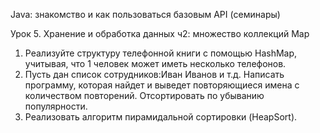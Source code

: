 ﻿Java: знакомство и как пользоваться базовым API (семинары)

Урок 5. Хранение и обработка данных ч2: множество коллекций Map

1. Реализуйте структуру телефонной книги с помощью HashMap, учитывая, что 1 человек может иметь несколько телефонов.
2. Пусть дан список сотрудников:Иван Иванов и т.д.
Написать программу, которая найдет и выведет повторяющиеся имена с количеством повторений. Отсортировать по убыванию популярности.
3. Реализовать алгоритм пирамидальной сортировки (HeapSort).